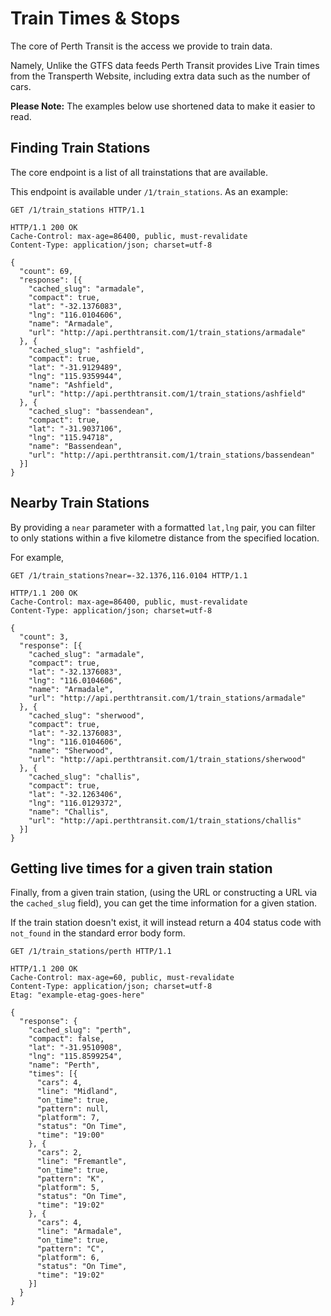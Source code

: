 # Train Times & Stops

The core of Perth Transit is the access we provide to train data.

Namely, Unlike the GTFS data feeds Perth Transit provides Live Train
times from the Transperth Website, including extra data such as the number
of cars.

**Please Note:** The examples below use shortened data to make it easier to read.

## Finding Train Stations

The core endpoint is a list of all trainstations that are available.

This endpoint is available under `/1/train_stations`. As an example:

```http
GET /1/train_stations HTTP/1.1
```

```http
HTTP/1.1 200 OK
Cache-Control: max-age=86400, public, must-revalidate
Content-Type: application/json; charset=utf-8

{
  "count": 69,
  "response": [{
    "cached_slug": "armadale",
    "compact": true,
    "lat": "-32.1376083",
    "lng": "116.0104606",
    "name": "Armadale",
    "url": "http://api.perthtransit.com/1/train_stations/armadale"
  }, {
    "cached_slug": "ashfield",
    "compact": true,
    "lat": "-31.9129489",
    "lng": "115.9359944",
    "name": "Ashfield",
    "url": "http://api.perthtransit.com/1/train_stations/ashfield"
  }, {
    "cached_slug": "bassendean",
    "compact": true,
    "lat": "-31.9037106",
    "lng": "115.94718",
    "name": "Bassendean",
    "url": "http://api.perthtransit.com/1/train_stations/bassendean"
  }]
}
```

## Nearby Train Stations

By providing a `near` parameter with a formatted `lat,lng` pair, you can filter
to only stations within a five kilometre distance from the specified location.

For example,

```http
GET /1/train_stations?near=-32.1376,116.0104 HTTP/1.1
```

```http
HTTP/1.1 200 OK
Cache-Control: max-age=86400, public, must-revalidate
Content-Type: application/json; charset=utf-8

{
  "count": 3,
  "response": [{
    "cached_slug": "armadale",
    "compact": true,
    "lat": "-32.1376083",
    "lng": "116.0104606",
    "name": "Armadale",
    "url": "http://api.perthtransit.com/1/train_stations/armadale"
  }, {
    "cached_slug": "sherwood",
    "compact": true,
    "lat": "-32.1376083",
    "lng": "116.0104606",
    "name": "Sherwood",
    "url": "http://api.perthtransit.com/1/train_stations/sherwood"
  }, {
    "cached_slug": "challis",
    "compact": true,
    "lat": "-32.1263406",
    "lng": "116.0129372",
    "name": "Challis",
    "url": "http://api.perthtransit.com/1/train_stations/challis"
  }]
}
```

## Getting live times for a given train station

Finally, from a given train station, (using the URL or constructing a URL via the `cached_slug` field),
you can get the time information for a given station.

If the train station doesn't exist, it will instead return a 404
status code with `not_found` in the standard error body form.

```http
GET /1/train_stations/perth HTTP/1.1
```

```http
HTTP/1.1 200 OK
Cache-Control: max-age=60, public, must-revalidate
Content-Type: application/json; charset=utf-8
Etag: "example-etag-goes-here"

{
  "response": {
    "cached_slug": "perth",
    "compact": false,
    "lat": "-31.9510908",
    "lng": "115.8599254",
    "name": "Perth",
    "times": [{
      "cars": 4,
      "line": "Midland",
      "on_time": true,
      "pattern": null,
      "platform": 7,
      "status": "On Time",
      "time": "19:00"
    }, {
      "cars": 2,
      "line": "Fremantle",
      "on_time": true,
      "pattern": "K",
      "platform": 5,
      "status": "On Time",
      "time": "19:02"
    }, {
      "cars": 4,
      "line": "Armadale",
      "on_time": true,
      "pattern": "C",
      "platform": 6,
      "status": "On Time",
      "time": "19:02"
    }]
  }
}
```